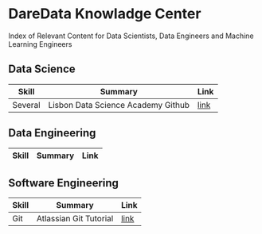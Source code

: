 # DareData Knowladge Center
Index of Relevant Content for Data Scientists, Data Engineers and Machine Learning Engineers




## Data Science
Skill | Summary | Link |
--- | --- | --- | 
Several | Lisbon Data Science Academy Github | [link](https://github.com/LDSSA) |

## Data Engineering
Skill | Summary | Link |
--- | --- | --- | 



## Software Engineering

Skill | Summary | Link |
--- | --- | --- | 
Git | Atlassian Git Tutorial | [link](https://www.atlassian.com/git/tutorials) |
